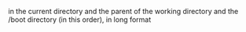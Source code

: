 in the current directory and the parent of the working directory and the /boot directory (in this order), in long format
